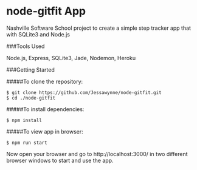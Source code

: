 # node-gitfit App

Nashville Software School project to create a simple step tracker app that with SQLite3 and Node.js

###Tools Used

Node.js, Express, SQLite3, Jade, Nodemon, Heroku

###Getting Started

#####To clone the repository:

```
$ git clone https://github.com/Jessawynne/node-gitfit.git
$ cd ./node-gitfit
```

#####To install dependencies:

``` 
$ npm install
```

#####To view app in browser:


```
$ npm run start
```

Now open your browser and go to http://localhost:3000/ in two different browser windows to start and use the app. 